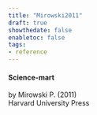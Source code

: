 ```yaml
---
title: "Mirowski2011"
draft: true
showthedate: false
enabletoc: false
tags:
- reference
---
```


#### **Science-mart**     
by Mirowski P. (2011)         
Harvard University Press      


